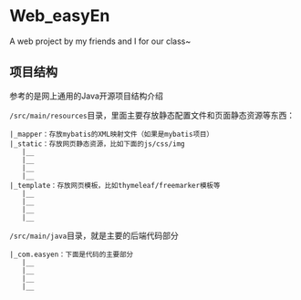 # Web_easyEn
A web project by my friends and I for our class~

## 项目结构

参考的是网上通用的Java开源项目结构介绍

`/src/main/resources`目录，里面主要存放静态配置文件和页面静态资源等东西：

```text
|_mapper：存放mybatis的XML映射文件（如果是mybatis项目）
|_static：存放网页静态资源，比如下面的js/css/img
   |__
   |__
   |__
   |__
|_template：存放网页模板，比如thymeleaf/freemarker模板等
   |__
   |__
   |__
   |__
```

`/src/main/java`目录，就是主要的后端代码部分

```
|_com.easyen：下面是代码的主要部分
   |__
   |__
   |__
   |__
```

